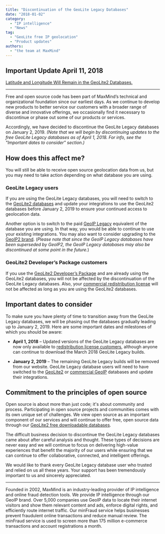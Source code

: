 ```yaml
---
title: "Discontinuation of the GeoLite Legacy Databases"
date: "2018-01-02"
category:
  - "IP intelligence"
  - "News"
tag:
  - "GeoLite free IP geolocation"
  - "Product updates"
authors:
  - "the team at MaxMind"
---
```


## Important Update April 11, 2018

[Latitude and Longitude Will Remain in the GeoLite2 Databases.](/2018/04/we-are-listening-latitude-and-longitude-will-remain-in-geolite2-databases/)

---

Free and open source code has been part of MaxMind’s technical and
organizational foundation since our earliest days. As we continue to develop new
products to better service our customers with a broader range of diverse and
innovative offerings, we occasionally find it necessary to discontinue or phase
out some of our products or services.

Accordingly, we have decided to discontinue the GeoLite Legacy databases on
January 2, 2019. _(Note that we will begin by discontinuing updates to the free
GeoLite Legacy databases as of April 1, 2018. For info, see the "Important dates
to consider" section.)_

## How does this affect me?

You will still be able to receive open source geolocation data from us, but you
may need to take action depending on what database you are using.

### GeoLite Legacy users

If you are using the GeoLite Legacy databases, you will need to switch to the
[GeoLite2 databases](https://dev.maxmind.com/geoip/geolite2-free-geolocation-data/)
and update your integrations to use the GeoLite2 databases before January 2,
2019 to ensure your continued access to geolocation data.

Another option is to switch to the paid
[GeoIP Legacy](https://dev.maxmind.com/geoip/legacy/downloadable/) equivalent of
the database you are using. In that way, you would be able to continue to use
your existing integrations. You may also want to consider upgrading to the
[GeoIP2 brand](https://www.maxmind.com/en/geoip2-services-and-databases).
(_Please note that since the GeoIP Legacy databases have been superseded by
GeoIP2, the GeoIP Legacy databases may also be discontinued at some point in the
future._)

### GeoLite2 Developer’s Package customers

If you use the
[GeoLite2 Developer’s Package](https://www.maxmind.com/en/geolite2-developer-package)
and are already using the GeoLite2 databases, you will not be affected by the
discontinuation of the GeoLite Legacy databases. Also, your
[commercial redistribution license](https://www.maxmind.com/en/geolite-commercial-redistribution-license)
will not be affected as long as you are using the GeoLite2 databases.

## Important dates to consider

To make sure you have plenty of time to transition away from the GeoLite Legacy
databases, we will be phasing out the databases gradually leading up to January
2, 2019. Here are some important dates and milestones of which you should be
aware:

- **April 1, 2018** – Updated versions of the GeoLite Legacy databases are now
  only available to
  [redistribution license customers](https://www.maxmind.com/en/geolite-commercial-redistribution-license),
  although anyone can continue to download the March 2018 GeoLite Legacy builds.

- **January 2, 2019** – The remaining GeoLite Legacy builds will be removed from
  our website. GeoLite Legacy database users will need to have switched to the
  [GeoLite2](https://dev.maxmind.com/geoip/geolite2-free-geolocation-data/) or
  [commercial GeoIP](https://www.maxmind.com/en/geoip2-services-and-databases)
  databases and update their integrations.

## Commitment to the principles of open source

Open source is about more than just code; it's about community and process.
Participating in open source projects and communities comes with its own unique
set of challenges. We view open source as an important component of our services
and will continue to offer free, open source data through our
[GeoLite2 free downloadable databases](https://dev.maxmind.com/geoip/geolite2-free-geolocation-data/).

The difficult business decision to discontinue the GeoLite Legacy databases came
about after careful analysis and thought. These types of decisions are never
easy and we will continue to focus on delivering high-value experiences that
benefit the majority of our users while ensuring that we can continue to offer
collaborative, connected, and intelligent offerings.

We would like to thank every GeoLite Legacy database user who trusted and relied
on us all these years. Your support has been tremendously important to us and
sincerely appreciated.

---

Founded in 2002, MaxMind is an industry-leading provider of IP intelligence and
online fraud detection tools. We provide IP intelligence through our GeoIP
brand. Over 5,000 companies use GeoIP data to locate their internet visitors and
show them relevant content and ads, enforce digital rights, and efficiently
route internet traffic. Our minFraud service helps businesses prevent fraudulent
online transactions and reduce manual review. The minFraud service is used to
screen more than 175 million e-commerce transactions and account registrations a
month.
